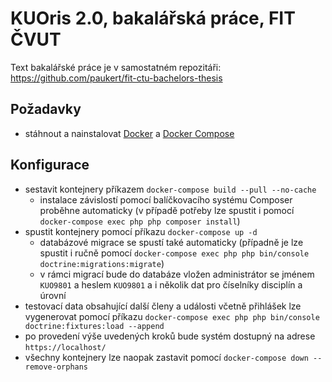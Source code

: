 # KUOris 2.0, bakalářská práce, FIT ČVUT

Text bakalářské práce je v samostatném repozitáři: https://github.com/paukert/fit-ctu-bachelors-thesis

## Požadavky
- stáhnout a nainstalovat [Docker](https://www.docker.com/get-started) a [Docker Compose](https://docs.docker.com/compose/)

## Konfigurace
- sestavit kontejnery příkazem `docker-compose build --pull --no-cache`
    - instalace závislostí pomocí balíčkovacího systému Composer proběhne automaticky (v případě potřeby lze spustit i pomocí `docker-compose exec php php composer install`)
- spustit kontejnery pomocí příkazu `docker-compose up -d`
    - databázové migrace se spustí také automaticky (případně je lze spustit i ručně pomocí `docker-compose exec php php bin/console doctrine:migrations:migrate`)
    - v rámci migrací bude do databáze vložen administrátor se jménem `KUO9801` a heslem `KUO9801` a i několik dat pro číselníky disciplín a úrovní
- testovací data obsahující další členy a události včetně přihlášek lze vygenerovat pomocí příkazu `docker-compose exec php php bin/console doctrine:fixtures:load --append`
- po provedení výše uvedených kroků bude systém dostupný na adrese `https://localhost/`
- všechny kontejnery lze naopak zastavit pomocí `docker-compose down --remove-orphans`
